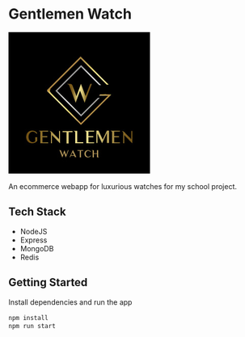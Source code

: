# Gentlemen Watch

![logo](/public/images/logo.jpg)

An ecommerce webapp for luxurious watches for my school project.

## Tech Stack

- NodeJS
- Express
- MongoDB
- Redis

## Getting Started

Install dependencies and run the app

```
npm install
npm run start
```
